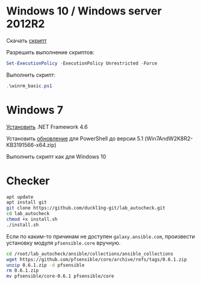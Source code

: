 # Windows 10 / Windows server 2012R2

Скачать [скрипт](https://raw.githubusercontent.com/duckl1ng-git/lab_autocheck/main/preparing/winrm_basic.ps1)

Разрешить выполнение скриптов:
```PowerShell
Set-ExecutionPolicy -ExecutionPolicy Unrestricted -Force
```

Выполнить скрипт:
```PowerShell
.\winrm_basic.ps1
```

# Windows 7

[Установить](https://www.microsoft.com/ru-ru/download/details.aspx?id=48137) .NET Framework 4.6

Установить [обновление](https://aka.ms/wmf51download) для PowerShell до версии 5.1 (Win7AndW2K8R2-KB3191566-x64.zip)

Выполнить скрипт как для Windows 10

# Checker

```bash
apt update
apt install git
git clone https://github.com/duckl1ng-git/lab_autocheck.git
cd lab_autocheck
chmod +x install.sh
./install.sh
```

Если по каким-то причинам не доступен `galaxy.ansible.com`, произвести установку модуля `pfsensible.core` вручную.
```bash
cd /root/lab_autocheck/ansible/collections/ansible_collections
wget https://github.com/pfsensible/core/archive/refs/tags/0.6.1.zip
unzip 0.6.1.zip -d pfsensible
rm 0.6.1.zip
mv pfsensible/core-0.6.1 pfsensible/core
```